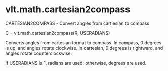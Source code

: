 # vlt.math.cartesian2compass

  CARTESIAN2COMPASS - Convert angles from cartiesian to compass
 
   C = vlt.math.cartesian2compass(R, USERADIANS)
   
   Converts angles from cartesian format to compass.
   In compass, 0 degrees is up, and angles rotate clockwise.
   In cartesian, 0 degrees is rightward, and angles rotate
   counterclockwise.
 
   If USERADIANS is 1, radians are used; otherwise, 
   degrees are used.
